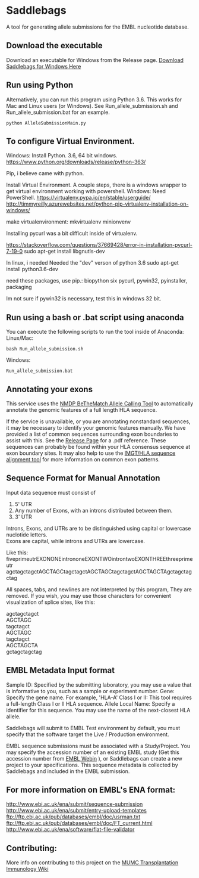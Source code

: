 # Saddlebags
A tool for generating allele submissions for the EMBL nucleotide database. 

## Download the executable
Download an executable for Windows from the Release page.
[Download Saddlebags for Windows Here](https://github.com/transplantation-immunology-maastricht/saddle-bags/releases)

## Run using Python
Alternatively, you can run this program using Python 3.6. This works for Mac and Linux users (or Windows). See Run_allele_submission.sh and Run_allele_submission.bat for an example.

```
python AlleleSubmissionMain.py
```

## To configure Virtual Environment.

Windows:
Install Python. 3.6, 64 bit windows.
https://www.python.org/downloads/release/python-363/

Pip, i believe came with python.

Install Virtual Environment. A couple steps, there is a windows wrapper to get virtual environment working with powershell. 
Windows: Need PowerShell.
https://virtualenv.pypa.io/en/stable/userguide/
http://timmyreilly.azurewebsites.net/python-pip-virtualenv-installation-on-windows/

make virtualenvironment:
mkvirtualenv minionvenv


Installing pycurl was a bit difficult inside of virtualenv.

https://stackoverflow.com/questions/37669428/error-in-installation-pycurl-7-19-0
sudo apt-get install libgnutls-dev

In linux, i needed Needed the "dev" verson of python 3.6
sudo apt-get install python3.6-dev

need these packages, use pip.:
biopython six pycurl, pywin32, pyinstaller, packaging 

Im not sure if pywin32 is necessary, test this in windows 32 bit.




## Run using a bash or .bat script using anaconda
You can execute the following scripts to run the tool inside of Anaconda:  
Linux/Mac:  
```
bash Run_allele_submission.sh  
```
Windows:  
```
Run_allele_submission.bat
```

## Annotating your exons
This service uses the [NMDP BeTheMatch Allele Calling Tool](https://github.com/nmdp-bioinformatics/service-act) to automatically annotate the genomic features of a full length HLA sequence. 

If the service is unavailable, or you are annotating nonstandard sequences, it may be necessary to identify your genomic features manually. We have provided a list of common sequences surrounding exon boundaries to assist with this. See the [Release Page](https://github.com/transplantation-immunology/saddle-bags/releases) for a .pdf reference.  These sequences can probably be found within your HLA consensus sequence at exon boundary sites. It may also help to use the [IMGT/HLA sequence alignment tool](http://www.ebi.ac.uk/ipd/imgt/hla/align.html) for more information on common exon patterns.

## Sequence Format for Manual Annotation

Input data sequence must consist of  
1) 5' UTR  
2) Any number of Exons, with an introns distributed between them.  
3) 3' UTR

Introns, Exons, and UTRs are to be distinguished using capital or lowercase nuclotide letters.  
Exons are capital, while introns and UTRs are lowercase.

Like this:  
fiveprimeutrEXONONEintrononeEXONTWOintrontwoEXONTHREEthreeprimeutr  
agctagctagctAGCTAGCtagctagctAGCTAGCtagctagctAGCTAGCTAgctagctagctag

All spaces, tabs, and newlines are not interpreted by this program,  They are removed.
If you wish, you may use those characters for convenient visualization of splice sites, like this:

agctagctagct  
AGCTAGC  
tagctagct  
AGCTAGC  
tagctagct  
AGCTAGCTA  
gctagctagctag  


## EMBL Metadata Input format
Sample ID: Specified by the submitting laboratory, you may use a value that is informative to you, such as a sample or experiment number.
Gene: Specify the gene name.  For example, 'HLA-A'
Class I or II: This tool requires a full-length Class I or II HLA sequence.
Allele Local Name: Specify a identifier for this sequence. You may use the name of the next-closest HLA allele.

Saddlebags will submit to EMBL Test environment by default, you must specify that the software target the Live / Production environment.

EMBL sequence submissions must be associated with a Study/Project. You may specify the accession number of an existing EMBL study (Get this accession number from [EMBL Webin](https://www.ebi.ac.uk/ena/submit/sra/#home) ), or Saddlebags can create a new project to your specifications. This sequence metadata is collected by Saddlebags and included in the EMBL submission.


## For more information on EMBL's ENA format:  
http://www.ebi.ac.uk/ena/submit/sequence-submission  
http://www.ebi.ac.uk/ena/submit/entry-upload-templates  
ftp://ftp.ebi.ac.uk/pub/databases/embl/doc/usrman.txt  
ftp://ftp.ebi.ac.uk/pub/databases/embl/doc/FT_current.html  
http://www.ebi.ac.uk/ena/software/flat-file-validator  

## Contributing:  
More info on contributing to this project on the [MUMC Transplantation Immunology Wiki](https://github.com/transplantation-immunology-maastricht/General-information/wiki/Contributing-to-Github)


